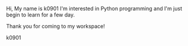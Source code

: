 Hi, My name is k0901
I'm interested in Python programming and I'm just begin to learn for a few day.

Thank you for coming to my workspace!

k0901
